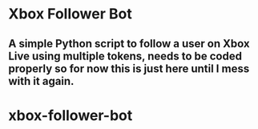 # Xbox Follower Bot

## A simple Python script to follow a user on Xbox Live using multiple tokens, needs to be coded properly so for now this is just here until I mess with it again.
# xbox-follower-bot
